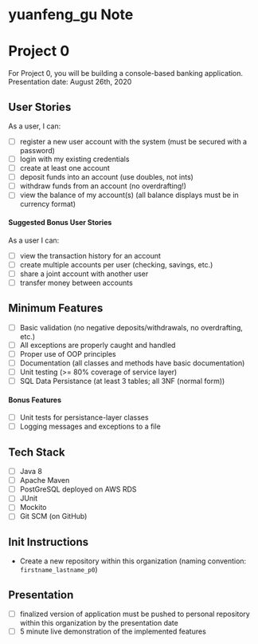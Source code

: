 # yuanfeng_gu Note
# Project 0
For Project 0, you will be building a console-based banking application. Presentation date: August 26th, 2020

## User Stories
As a user, I can:
- [ ] register a new user account with the system (must be secured with a password)
- [ ] login with my existing credentials
- [ ] create at least one account
- [ ] deposit funds into an account (use doubles, not ints)
- [ ] withdraw funds from an account (no overdrafting!)
- [ ] view the balance of my account(s) (all balance displays must be in currency format)

#### Suggested Bonus User Stories
As a user I can:
- [ ] view the transaction history for an account
- [ ] create multiple accounts per user (checking, savings, etc.)
- [ ] share a joint account with another user
- [ ] transfer money between accounts

## Minimum Features
- [ ] Basic validation (no negative deposits/withdrawals, no overdrafting, etc.) 
- [ ] All exceptions are properly caught and handled
- [ ] Proper use of OOP principles
- [ ] Documentation (all classes and methods have basic documentation)
- [ ] Unit testing (>= 80% coverage of service layer)
- [ ] SQL Data Persistance (at least 3 tables; all 3NF (normal form))

#### Bonus Features
- [ ] Unit tests for persistance-layer classes
- [ ] Logging messages and exceptions to a file

## Tech Stack
- [ ] Java 8
- [ ] Apache Maven
- [ ] PostGreSQL deployed on AWS RDS
- [ ] JUnit
- [ ] Mockito
- [ ] Git SCM (on GitHub)

## Init Instructions
- Create a new repository within this organization (naming convention: `firstname_lastname_p0`)

## Presentation
- [ ] finalized version of application must be pushed to personal repository within this organization by the presentation date
- [ ] 5 minute live demonstration of the implemented features
